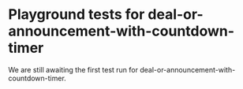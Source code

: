 # Playground tests for deal-or-announcement-with-countdown-timer
We are still awaiting the first test run for deal-or-announcement-with-countdown-timer.
